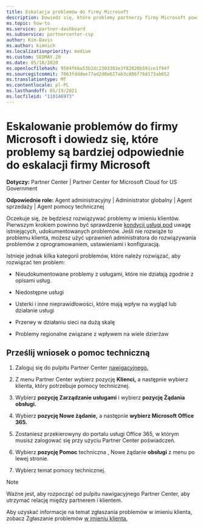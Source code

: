 ```yaml
---
title: Eskalacja problemów do firmy Microsoft
description: Dowiedz się, które problemy partnerzy firmy Microsoft powinni rozwiązać samodzielnie dla swoich klientów oraz jakie problemy mogą być konieczne do eskalacji do firmy Microsoft.
ms.topic: how-to
ms.service: partner-dashboard
ms.subservice: partnercenter-csp
author: Kim-Davis
ms.author: kimnich
ms.localizationpriority: medium
ms.custom: SEOMAY.20
ms.date: 05/18/2020
ms.openlocfilehash: 9504f66a53b2dc2303303e3f82020b591ce1f94f
ms.sourcegitcommit: 7063fdddee77ad2d8e627ab3c806f76d173ab652
ms.translationtype: MT
ms.contentlocale: pl-PL
ms.lasthandoff: 05/19/2021
ms.locfileid: "110146973"
---
```

# <a name="escalate-problems-to-microsoft-and-learn-which-issues-are-more-suited-to-microsoft-escalation"></a>Eskalowanie problemów do firmy Microsoft i dowiedz się, które problemy są bardziej odpowiednie do eskalacji firmy Microsoft  

**Dotyczy:** Partner Center | Partner Center for Microsoft Cloud for US Government

**Odpowiednie role:** Agent administracyjny | Administrator globalny | Agent sprzedaży | Agent pomocy technicznej

Oczekuje się, że będziesz rozwiązywać problemy w imieniu klientów. Pierwszym krokiem powinno być sprawdzenie [kondycji usługi pod](check-service-health.md) uwagę istniejących, udokumentowanych problemów. Jeśli nie rozwiąże to problemu klienta, możesz użyć uprawnień administratora do rozwiązywania problemów z oprogramowaniem, ustawieniami i konfiguracją.

Istnieje jednak kilka kategorii problemów, które należy rozwiązać, aby rozwiązać ten problem:

- Nieudokumentowane problemy z usługami, które nie działają zgodnie z opisami usług.

- Niedostępne usługi

- Usterki i inne nieprawidłowości, które mają wpływ na wygląd lub działanie usługi

- Przerwy w działaniu sieci na dużą skalę

- Problemy regionalne związane z wpływem na wiele dzierżaw

## <a name="submit-a-support-request"></a>Prześlij wniosek o pomoc techniczną

1. Zaloguj się do pulpitu Partner Center [nawigacyjnego.](https://partner.microsoft.com/dashboard)

2. Z menu Partner Center wybierz pozycję **Klienci,** a następnie wybierz klienta, który potrzebuje pomocy technicznej.

3. Wybierz **pozycję Zarządzanie usługami** i wybierz **pozycję Żądania obsługi.**

4. Wybierz **pozycję Nowe żądanie,** a następnie **wybierz Microsoft Office 365.**

5. Zostaniesz przekierowyny do portalu usługi Office 365, w którym musisz zalogować się przy użyciu Partner Center poświadczeń.

6. Wybierz **pozycję Pomoc** techniczna , Nowe żądanie **obsługi** z menu po lewej stronie.

7. Wybierz temat pomocy technicznej.

>[!NOTE]
>Ważne jest, aby rozpocząć od pulpitu nawigacyjnego Partner Center, aby utrzymać relację między partnerem i klientem. 

Aby uzyskać informacje na temat zgłaszania problemów w imieniu klienta, zobacz Zgłaszanie problemów [w imieniu klienta.](report-problems-on-behalf-of-a-customer.md)

